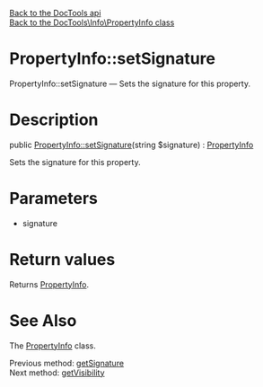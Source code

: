 [Back to the DocTools api](https://github.com/lingtalfi/DocTools/blob/master/doc/api/DocTools.md)<br>
[Back to the DocTools\Info\PropertyInfo class](https://github.com/lingtalfi/DocTools/blob/master/doc/api/DocTools/Info/PropertyInfo.md)


PropertyInfo::setSignature
================



PropertyInfo::setSignature — Sets the signature for this property.




Description
================


public [PropertyInfo::setSignature](https://github.com/lingtalfi/DocTools/blob/master/doc/api/DocTools/Info/PropertyInfo/setSignature.md)(string $signature) : [PropertyInfo](https://github.com/lingtalfi/DocTools/blob/master/doc/api/DocTools/Info/PropertyInfo.md)




Sets the signature for this property.




Parameters
================


- signature

    


Return values
================

Returns [PropertyInfo](https://github.com/lingtalfi/DocTools/blob/master/doc/api/DocTools/Info/PropertyInfo.md).







See Also
================

The [PropertyInfo](https://github.com/lingtalfi/DocTools/blob/master/doc/api/DocTools/Info/PropertyInfo.md) class.

Previous method: [getSignature](https://github.com/lingtalfi/DocTools/blob/master/doc/api/DocTools/Info/PropertyInfo/getSignature.md)<br>Next method: [getVisibility](https://github.com/lingtalfi/DocTools/blob/master/doc/api/DocTools/Info/PropertyInfo/getVisibility.md)<br>

